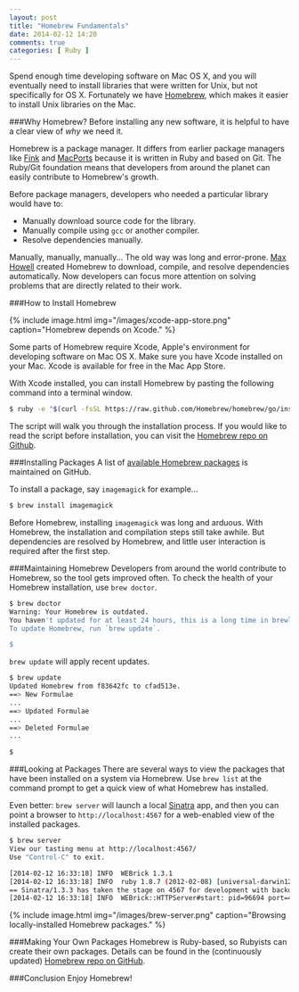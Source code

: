 ```yaml
---
layout: post
title: "Homebrew Fundamentals"
date: 2014-02-12 14:20
comments: true
categories: [ Ruby ]
---
```

Spend enough time developing software on Mac OS X, and you will eventually need to install libraries that were written for Unix, but not specifically for OS X. Fortunately we have [Homebrew](http://brew.sh/), which makes it easier to install Unix libraries on the Mac. 

###Why Homebrew?
Before installing any new software, it is helpful to have a clear view of _why_ we need it.

Homebrew is a package manager. It differs from earlier package managers like [Fink](http://www.finkproject.org/) and [MacPorts](http://www.macports.org/) because it is written in Ruby and based on Git. The Ruby/Git foundation means that developers from around the planet can easily contribute to Homebrew's growth. 

Before package managers, developers who needed a particular library would have to:

* Manually download source code for the library.
* Manually compile using `gcc` or another compiler.
* Resolve dependencies manually.

Manually, manually, manually... The old way was long and error-prone. [Max Howell](https://twitter.com/mxcl) created Homebrew to download, compile, and resolve dependencies automatically. Now developers can focus more attention on solving problems that are directly related to their work.

<!--more-->

###How to Install Homebrew

{% include image.html img="/images/xcode-app-store.png" caption="Homebrew depends on Xcode." %}

Some parts of Homebrew require Xcode, Apple's environment for developing software on Mac OS X. Make sure you have Xcode installed on your Mac. Xcode is available for free in the Mac App Store.

With Xcode installed, you can install Homebrew by pasting the following
command into a terminal window.

```bash
$ ruby -e "$(curl -fsSL https://raw.github.com/Homebrew/homebrew/go/install)"install

```
The script will walk you through the installation process. If you would like to read the script before installation, you can visit the [Homebrew repo on Github](https://github.com/Homebrew/homebrew).

###Installing Packages
A list of [available Homebrew packages](https://github.com/Homebrew/homebrew/tree/master/Library/Formula) is maintained on GitHub.

To install a package, say `imagemagick` for example...

```bash
$ brew install imagemagick
```

Before Homebrew, installing `imagemagick` was long and arduous. With Homebrew, the installation and compilation steps still take awhile. But dependencies are resolved by Homebrew, and little user interaction is required after the first step.

###Maintaining Homebrew
Developers from around the world contribute to Homebrew, so the tool gets improved often. To check the health of your Homebrew installation, use `brew doctor`.

```bash
$ brew doctor
Warning: Your Homebrew is outdated.
You haven't updated for at least 24 hours, this is a long time in brewland!
To update Homebrew, run `brew update`.

$ 

```

`brew update` will apply recent updates.

```bash
$ brew update
Updated Homebrew from f83642fc to cfad513e.
==> New Formulae
...
==> Updated Formulae
...
==> Deleted Formulae
...

$ 

```

###Looking at Packages
There are several ways to view the packages that have been installed on a system via Homebrew. Use `brew list` at the command prompt to get a quick view of what Homebrew has installed.

Even better: `brew server` will launch a local [Sinatra](http://www.sinatrarb.com/) app, and then you can point a browser to `http://localhost:4567` for a web-enabled view of the installed packages.

```bash
$ brew server
View our tasting menu at http://localhost:4567/
Use "Control-C" to exit.

[2014-02-12 16:33:18] INFO  WEBrick 1.3.1
[2014-02-12 16:33:18] INFO  ruby 1.8.7 (2012-02-08) [universal-darwin12.0]
== Sinatra/1.3.3 has taken the stage on 4567 for development with backup from WEBrick
[2014-02-12 16:33:18] INFO  WEBrick::HTTPServer#start: pid=96694 port=4567
```

{% include image.html img="/images/brew-server.png" caption="Browsing locally-installed Homebrew packages." %}

###Making Your Own Packages
Homebrew is Ruby-based, so Rubyists can create their own packages.  Details can be found in the (continuously updated) [Homebrew repo on GitHub](https://github.com/Homebrew/).

###Conclusion
Enjoy Homebrew!
